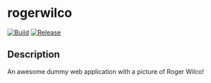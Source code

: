 # rogerwilco

[![Build](https://github.com/dotdc/rogerwilco/actions/workflows/build.yml/badge.svg?branch=master)](https://github.com/dotdc/rogerwilco/actions/workflows/build.yml)
[![Release](https://github.com/dotdc/rogerwilco/actions/workflows/release.yml/badge.svg?branch=master)](https://github.com/dotdc/rogerwilco/actions/workflows/release.yml)

## Description

An awesome dummy web application with a picture of Roger Wilco!
